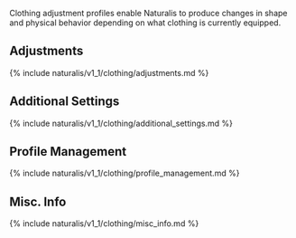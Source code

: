 Clothing adjustment profiles enable Naturalis to produce changes in shape and physical behavior depending on what clothing is currently equipped.

## Adjustments

{% include naturalis/v1_1/clothing/adjustments.md %}

## Additional Settings

{% include naturalis/v1_1/clothing/additional_settings.md %}

## Profile Management

{% include naturalis/v1_1/clothing/profile_management.md %}

## Misc. Info

{% include naturalis/v1_1/clothing/misc_info.md %}
